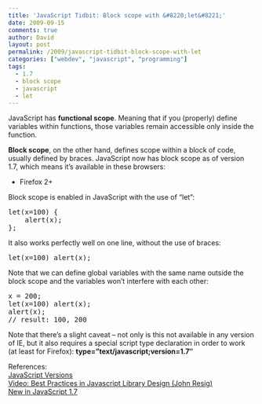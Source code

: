 ```yaml
---
title: 'JavaScript Tidbit: Block scope with &#8220;let&#8221;'
date: 2009-09-15
comments: true
author: David
layout: post
permalink: /2009/javascript-tidbit-block-scope-with-let
categories: ["webdev", "javascript", "programming"]
tags:
  - 1.7
  - block scope
  - javascript
  - let
---
```

JavaScript has **functional scope**. Meaning that if you (properly) define variables within functions, those variables remain accessible only inside the function.

**Block scope**, on the other hand, defines scope within a block of code, usually defined by braces. JavaScript now has block scope as of version 1.7, which means it&#8217;s available in these browsers:

*   Firefox 2+

Block scope is enabled in JavaScript with the use of &#8220;let&#8221;:

<pre name="code" class="JScript">let(x=100) {
    alert(x);
};</pre>

It also works perfectly well on one line, without the use of braces:

<pre name="code" class="JScript">let(x=100) alert(x);</pre>

Note that we can define global variables with the same name outside the block scope and the variables won&#8217;t interfere with each other:

<pre name="code" class="JScript">x = 200;
let(x=100) alert(x);
alert(x);
// result: 100, 200
</pre>

Note that there&#8217;s a slight caveat &#8211; not only is this not available in any version of IE, but it also requires a special script type declaration in order to work (at least for Firefox): **type=&#8221;text/javascript;version=1.7&#8243;**

References:  
[JavaScript Versions][1]  
[Video: Best Practices in Javascript Library Design (John Resig)][2]  
[New in JavaScript 1.7][3]

 [1]: http://en.wikipedia.org/wiki/JavaScript#Versions
 [2]: http://www.youtube.com/watch?v=0LKDImgRfrg#t=32m2s
 [3]: https://developer.mozilla.org/en/New_in_JavaScript_1.7